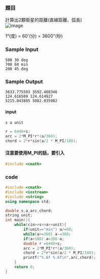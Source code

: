 ### 題目
計算出2顆衛星的距離(直線距離、弧長)  
![image](https://user-images.githubusercontent.com/66452317/153210153-6667cd0c-72de-4127-b8da-42b3f3f0d2fe.png)

1°(度) = 60'(分) = 3600"(秒)

### Sample Input
```
500 30 deg
700 60 min
200 45 deg
```

### Sample Output
```
3633.775503 3592.408346
124.616509 124.614927
5215.043805 5082.035982
```

#### input
`s a unit`  
```cpp
r = 6440+s;  
arc = 2*M_PI*r*(a/360);  
chord = 2*r*sin(a/2 * M_PI/180);  
```
#### 注意要使用M_PI的話，要引入<cmath>
```cpp
#include <cmath>
```

### code
```cpp
#include <cmath>
#include <iostream>
#include <string>
using namespace std;

double s,a,arc,chord;
string unit;
int main(){
	while(cin>>s>>a>>unit){
		if(unit=="min") a/=60;
		while(a>=360) a-=360;
		if(a>180) a=360-a;
		double r =6440+s;
		arc = 2*M_PI*r*(a/360);
		chord = 2*r*sin(a/2 * M_PI/180);
		printf("%.6f %.6f\n",arc,chord);
	}
	return 0;
}
```
